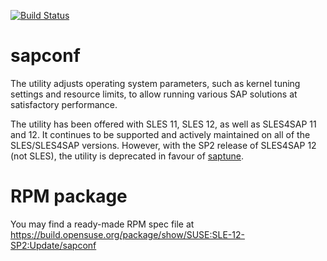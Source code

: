 [![Build Status](https://travis-ci.org/SUSE/sapconf.svg?branch=sle-12)](https://travis-ci.org/SUSE/sapconf)

# sapconf
The utility adjusts operating system parameters, such as kernel tuning settings and resource limits, to allow running various SAP solutions at satisfactory performance.

The utility has been offered with SLES 11, SLES 12, as well as SLES4SAP 11 and 12. It continues to be supported and actively maintained on all of the SLES/SLES4SAP versions. However, with the SP2 release of SLES4SAP 12 (not SLES), the utility is deprecated in favour of [saptune](https://github.com/SUSE/saptune).

# RPM package
You may find a ready-made RPM spec file at https://build.opensuse.org/package/show/SUSE:SLE-12-SP2:Update/sapconf
